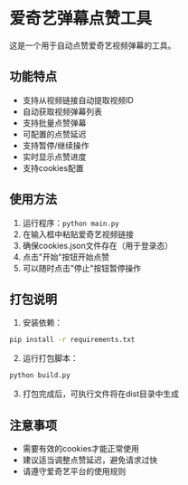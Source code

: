 # 爱奇艺弹幕点赞工具

这是一个用于自动点赞爱奇艺视频弹幕的工具。

## 功能特点

- 支持从视频链接自动提取视频ID
- 自动获取视频弹幕列表
- 支持批量点赞弹幕
- 可配置的点赞延迟
- 支持暂停/继续操作
- 实时显示点赞进度
- 支持cookies配置

## 使用方法

1. 运行程序：`python main.py`
2. 在输入框中粘贴爱奇艺视频链接
3. 确保cookies.json文件存在（用于登录态）
4. 点击"开始"按钮开始点赞
5. 可以随时点击"停止"按钮暂停操作

## 打包说明

1. 安装依赖：
```bash
pip install -r requirements.txt
```

2. 运行打包脚本：
```bash
python build.py
```

3. 打包完成后，可执行文件将在dist目录中生成

## 注意事项

- 需要有效的cookies才能正常使用
- 建议适当调整点赞延迟，避免请求过快
- 请遵守爱奇艺平台的使用规则 